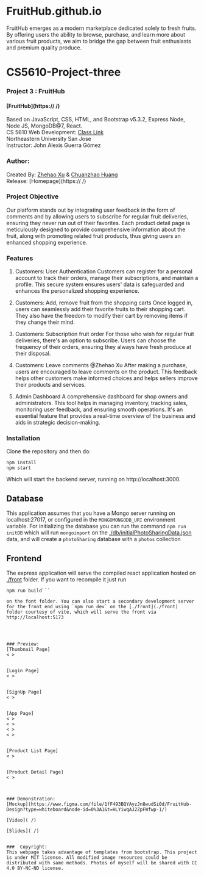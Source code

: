 # FruitHub.github.io
FruitHub emerges as a modern marketplace dedicated solely to fresh fruits. By offering users the ability to browse, purchase, and learn more about various fruit products, we aim to bridge the gap between fruit enthusiasts and premium quality produce. 


# CS5610-Project-three
### Project 3 : FruitHub
#### [FruitHub](https:// /) 
Based on JavaScript, CSS, HTML, and Bootstrap v5.3.2, Express Node, Node JS, MongoDB@7, React.                                                                       
CS 5610 Web Development:  [Class Link](https://johnguerra.co/classes/webDevelopment_fall_2023/)                         
Northeastern University San Jose                                                    
Instructor: John Alexis Guerra Gómez                                                                                          
 

### Author:
Created By: 
[Zhehao Xu](https://zhehao9758.github.io/Zhehao-portfolio/)  & 
[Chuanzhao Huang](https://chuanzhaohuang.github.io/)                                                     
Release: [Homepage](https:// /)  

### Project Objective
Our platform stands out by integrating user feedback in the form of comments and by allowing users to subscribe for regular fruit deliveries, ensuring they never run out of their favorites. Each product detail page is meticulously designed to provide comprehensive information about the fruit, along with promoting related fruit products, thus giving users an enhanced shopping experience.

### Features
1) Customers: User Authentication
Customers can register for a personal account to track their orders, manage their subscriptions, and maintain a profile. This secure system ensures users' data is safeguarded and enhances the personalized shopping experience.

2) Customers: Add, remove fruit from the shopping carts
Once logged in, users can seamlessly add their favorite fruits to their shopping cart. They also have the freedom to modify their cart by removing items if they change their mind.

3) Customers: Subscription fruit order
For those who wish for regular fruit deliveries, there's an option to subscribe. Users can choose the frequency of their orders, ensuring they always have fresh produce at their disposal.

4) Customers: Leave comments
@Zhehao Xu
After making a purchase, users are encouraged to leave comments on the product. This feedback helps other customers make informed choices and helps sellers improve their products and services.

5) Admin Dashboard
A comprehensive dashboard for shop owners and administrators. This tool helps in managing inventory, tracking sales, monitoring user feedback, and ensuring smooth operations. It's an essential feature that provides a real-time overview of the business and aids in strategic decision-making.



### Installation


Clone the repository and then do:

```
npm install
npm start
```
Which will start the backend server, running on http://localhost:3000. 


## Database

This application assumes that you have a Mongo server running on localhost:27017, or configured in the `MONGOMONGODB_URI` environment variable. For initializing the database you can run the command `npm run initDB` which will run `mongoimport` on the [./db/initialPhotoSharingData.json](./db/initialPhotoSharingData.json) data, and will create a `photoSharing` database with a `photos` collection


## Frontend

The express application will serve the compiled react application hosted on [./front](./front) folder. If you want to recompile it just run 

```npm install
npm run build``` 

on the font folder. You can also start a secondary development server for the front end using `npm run dev` on the [./front](./front)  folder courtesy of vite, which will serve the front via http://localhost:5173




### Preview:
[Thumbnail Page]
< >


[Login Page]
< >


[SignUp Page]
< >


[App Page] 
< >
< >
< >
< >


[Product List Page]
< >


[Product Detail Page]
< >



### Demonstration:
[Mockup](https://www.figma.com/file/1fF493BQYAyzJn8wudSi0d/FruitHub-Design?type=whiteboard&node-id=0%3A1&t=HLYiwqAJ2ZpFWfwp-1/)

[Video]( /)                       

[Slides]( /)


###  Copyright:
This webpage takes advantage of templates from bootstrap. This project is under MIT license. All modified image resources could be distributed with same methods. Photos of myself will be shared with CC 4.0 BY-NC-ND license.
